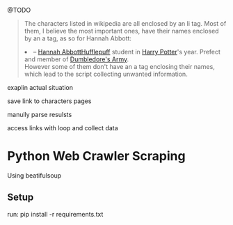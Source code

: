 @TODO
> The characters listed in wikipedia are all enclosed by an li tag. Most of them, I believe the most important ones, have their names enclosed by an a tag, as so for Hannah Abbott: 
    <li> – <a href="https://en.wikipedia.org/wiki/Dumbledore%27s_Army#Hannah_Abbott" title="Dumbledore's Army">Hannah Abbott</a><a href="https://en.wikipedia.org/wiki/Hufflepuff" class="mw-redirect" title="Hufflepuff">Hufflepuff</a> student in <a href="https://en.wikipedia.org/wiki/Harry_Potter_(character)" title="Harry Potter (character)">Harry Potter</a>'s year. Prefect and member of <a href="https://en.wikipedia.org/wiki/Dumbledore%27s_Army" title="Dumbledore's Army">Dumbledore's Army</a>.</li>
> However some of them don't have an a tag enclosing their names, which lead to the script collecting unwanted information.

exaplin actual situation

save link to characters pages

manully parse resulsts

access links with loop and collect data



# Python Web Crawler Scraping

Using beatifulsoup

## Setup 

run:
    pip install -r requirements.txt
